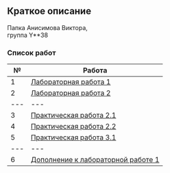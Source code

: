 ## Краткое описание

Папка Анисимова Виктора,  
группа Y**38

### Список работ

| № | Работа |
| --- | --- |
| 1 | [Лабораторная работа 1](./Lab_1) |
| 2 | [Лабораторная работа 2](./Lab_2) |
| --- | --- |
| 3 | [Практическая работа 2.1](./Practicheskaya_2.1) |
| 4 | [Практическая работа 2.2](./Practicheskaya_2.2) |
| 5 | [Практическая работа 3.1](./Practicheskaya_3.1) |
| --- | --- |
| 6 | [Дополнение к лабораторной работе 1](./lections_1_oltp_olap) |

